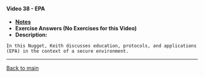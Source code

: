 #### Video 38 - EPA

- **[Notes](notes.md)**
- **Exercise Answers (No Exercises for this Video)**
- **Description:**

```
In this Nugget, Keith discusses education, protocols, and applications
(EPA) in the context of a secure environment.
```

---
 
[Back to main](https://github.com/rot0xd/CBTNuggets/blob/master/CISSP/README.md)

